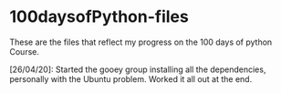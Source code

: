 # 100daysofPython-files
These are the files that reflect my progress on the 100 days of python Course.

[26/04/20]: Started the gooey group installing all the dependencies, personally with the Ubuntu problem. Worked it all out at the end.
